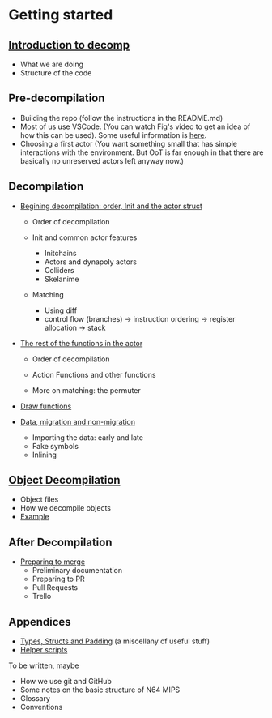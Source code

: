 # Getting started

## [Introduction to decomp](introduction.md)
- What we are doing
- Structure of the code

## Pre-decompilation
- Building the repo (follow the instructions in the README.md)
- Most of us use VSCode. (You can watch Fig's video to get an idea of how this can be used). Some useful information is [here](vscode.md).
- Choosing a first actor (You want something small that has simple interactions with the environment. But OoT is far enough in that there are basically no unreserved actors left anyway now.)

## Decompilation

- [Begining decompilation: order, Init and the actor struct](beginning_decomp.md)
	- Order of decompilation
	- Init and common actor features
		- Initchains
		- Actors and dynapoly actors
		- Colliders
		- Skelanime
	
	- Matching
		- Using diff
		- control flow (branches) -> instruction ordering -> register allocation -> stack

- [The rest of the functions in the actor](other_functions.md)
    - Order of decompilation
    - Action Functions and other functions

	- More on matching: the permuter

- [Draw functions](draw_functions.md)

- [Data, migration and non-migration](data.md)
	- Importing the data: early and late
	- Fake symbols
	- Inlining

## [Object Decompilation](object_decomp.md)
- Object files
- How we decompile objects
- [Example](object_decomp_example.md)


## After Decompilation

- [Preparing to merge](merging.md)
    - Preliminary documentation
	- Preparing to PR
	- Pull Requests
	- Trello

## Appendices
- [Types, Structs and Padding](types_structs_padding.md) (a miscellany of useful stuff)
- [Helper scripts](helper_scripts.md)

To be written, maybe

- How we use git and GitHub
- Some notes on the basic structure of N64 MIPS
- Glossary
- Conventions
